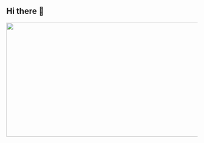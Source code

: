 ## Hi there 👋

<a href="https://www.gitanimals.org/en_US?utm_medium=image&utm_source=sooyeonz&utm_content=farm">
<img
  src="https://render.gitanimals.org/farms/sooyeonz"
  width="600"
  height="300"
/>
</a>
